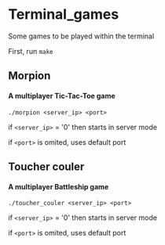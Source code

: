 # Terminal_games
Some games to be played within the terminal

First, run `make`

## Morpion
#### A multiplayer Tic-Tac-Toe game
`./morpion <server_ip> <port>`

if `<server_ip>` = '0' then starts in server mode

if `<port>` is omited, uses default port

## Toucher couler
#### A multiplayer Battleship game
`./toucher_couler <server_ip> <port>`

if `<server_ip>` = '0' then starts in server mode

if `<port>` is omited, uses default port
